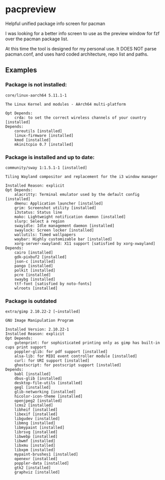 # pacpreview
Helpful unified package info screen for pacman

I was looking for a better info screen to use as the preview window for fzf over the pacman package list.

At this time the tool is designed for my personal use. It DOES NOT parse pacman.conf, and uses hard coded architecture, repo list and paths.

## Examples
### Package is not installed:
```
core/linux-aarch64 5.11.1-1

The Linux Kernel and modules - AArch64 multi-platform

Opt Depends:
    crda: to set the correct wireless channels of your country [installed]
Depends:
    coreutils [installed]
    linux-firmware [installed]
    kmod [installed]
    mkinitcpio 0.7 [installed]
```

### Package is installed and up to date:
```
community/sway 1:1.5.1-1 [installed]

Tiling Wayland compositor and replacement for the i3 window manager

Installed Reason: explicit
Opt Depends:
    alacritty: Terminal emulator used by the default config [installed]
    dmenu: Application launcher [installed]
    grim: Screenshot utility [installed]
    i3status: Status line
    mako: Lightweight notification daemon [installed]
    slurp: Select a region
    swayidle: Idle management daemon [installed]
    swaylock: Screen locker [installed]
    wallutils: Timed wallpapers
    waybar: Highly customizable bar [installed]
    xorg-server-xwayland: X11 support [satisfied by xorg-xwayland]
Depends:
    cairo [installed]
    gdk-pixbuf2 [installed]
    json-c [installed]
    pango [installed]
    polkit [installed]
    pcre [installed]
    swaybg [installed]
    ttf-font [satisfied by noto-fonts]
    wlroots [installed]
```

### Package is outdated
```
extra/gimp 2.10.22-2 [~installed]

GNU Image Manipulation Program

Installed Version: 2.10.22-1
Installed Reason: explicit
Opt Depends:
    gutenprint: for sophisticated printing only as gimp has built-in cups print support
    poppler-glib: for pdf support [installed]
    alsa-lib: for MIDI event controller module [installed]
    curl: for URI support [installed]
    ghostscript: for postscript support [installed]
Depends:
    babl [installed]
    dbus-glib [installed]
    desktop-file-utils [installed]
    gegl [installed]
    glib-networking [installed]
    hicolor-icon-theme [installed]
    openjpeg2 [installed]
    lcms2 [installed]
    libheif [installed]
    libexif [installed]
    libgudev [installed]
    libmng [installed]
    libmypaint [installed]
    librsvg [installed]
    libwebp [installed]
    libwmf [installed]
    libxmu [installed]
    libxpm [installed]
    mypaint-brushes1 [installed]
    openexr [installed]
    poppler-data [installed]
    gtk2 [installed]
    graphviz [installed]
```
